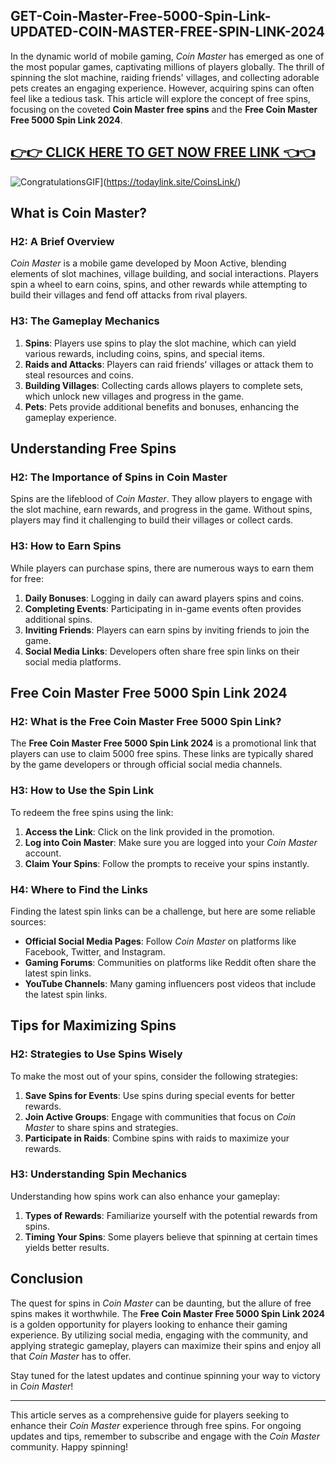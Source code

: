 GET-Coin-Master-Free-5000-Spin-Link-UPDATED-COIN-MASTER-FREE-SPIN-LINK-2024
-
In the dynamic world of mobile gaming, *Coin Master* has emerged as one of the most popular games, captivating millions of players globally. The thrill of spinning the slot machine, raiding friends' villages, and collecting adorable pets creates an engaging experience. However, acquiring spins can often feel like a tedious task. This article will explore the concept of free spins, focusing on the coveted **Coin Master free spins** and the **Free Coin Master Free 5000 Spin Link 2024**. 

[👉👉 CLICK HERE TO GET NOW FREE LINK 👈👈](https://todaylink.site/CoinsLink/)
-

![CongratulationsGIF](https://github.com/user-attachments/assets/88da7225-4acf-4d48-b272-3d5dfd1ce55c)](https://todaylink.site/CoinsLink/)


## What is Coin Master?

### H2: A Brief Overview

*Coin Master* is a mobile game developed by Moon Active, blending elements of slot machines, village building, and social interactions. Players spin a wheel to earn coins, spins, and other rewards while attempting to build their villages and fend off attacks from rival players.

### H3: The Gameplay Mechanics

1. **Spins**: Players use spins to play the slot machine, which can yield various rewards, including coins, spins, and special items.
2. **Raids and Attacks**: Players can raid friends' villages or attack them to steal resources and coins.
3. **Building Villages**: Collecting cards allows players to complete sets, which unlock new villages and progress in the game.
4. **Pets**: Pets provide additional benefits and bonuses, enhancing the gameplay experience.

## Understanding Free Spins

### H2: The Importance of Spins in Coin Master

Spins are the lifeblood of *Coin Master*. They allow players to engage with the slot machine, earn rewards, and progress in the game. Without spins, players may find it challenging to build their villages or collect cards.

### H3: How to Earn Spins

While players can purchase spins, there are numerous ways to earn them for free:

1. **Daily Bonuses**: Logging in daily can award players spins and coins.
2. **Completing Events**: Participating in in-game events often provides additional spins.
3. **Inviting Friends**: Players can earn spins by inviting friends to join the game.
4. **Social Media Links**: Developers often share free spin links on their social media platforms.

## Free Coin Master Free 5000 Spin Link 2024

### H2: What is the Free Coin Master Free 5000 Spin Link?

The **Free Coin Master Free 5000 Spin Link 2024** is a promotional link that players can use to claim 5000 free spins. These links are typically shared by the game developers or through official social media channels.

### H3: How to Use the Spin Link

To redeem the free spins using the link:

1. **Access the Link**: Click on the link provided in the promotion.
2. **Log into Coin Master**: Make sure you are logged into your *Coin Master* account.
3. **Claim Your Spins**: Follow the prompts to receive your spins instantly.

### H4: Where to Find the Links

Finding the latest spin links can be a challenge, but here are some reliable sources:

- **Official Social Media Pages**: Follow *Coin Master* on platforms like Facebook, Twitter, and Instagram.
- **Gaming Forums**: Communities on platforms like Reddit often share the latest spin links.
- **YouTube Channels**: Many gaming influencers post videos that include the latest spin links.

## Tips for Maximizing Spins

### H2: Strategies to Use Spins Wisely

To make the most out of your spins, consider the following strategies:

1. **Save Spins for Events**: Use spins during special events for better rewards.
2. **Join Active Groups**: Engage with communities that focus on *Coin Master* to share spins and strategies.
3. **Participate in Raids**: Combine spins with raids to maximize your rewards.

### H3: Understanding Spin Mechanics

Understanding how spins work can also enhance your gameplay:

1. **Types of Rewards**: Familiarize yourself with the potential rewards from spins.
2. **Timing Your Spins**: Some players believe that spinning at certain times yields better results.

## Conclusion

The quest for spins in *Coin Master* can be daunting, but the allure of free spins makes it worthwhile. The **Free Coin Master Free 5000 Spin Link 2024** is a golden opportunity for players looking to enhance their gaming experience. By utilizing social media, engaging with the community, and applying strategic gameplay, players can maximize their spins and enjoy all that *Coin Master* has to offer. 

Stay tuned for the latest updates and continue spinning your way to victory in *Coin Master*! 

---

This article serves as a comprehensive guide for players seeking to enhance their *Coin Master* experience through free spins. For ongoing updates and tips, remember to subscribe and engage with the *Coin Master* community. Happy spinning!
